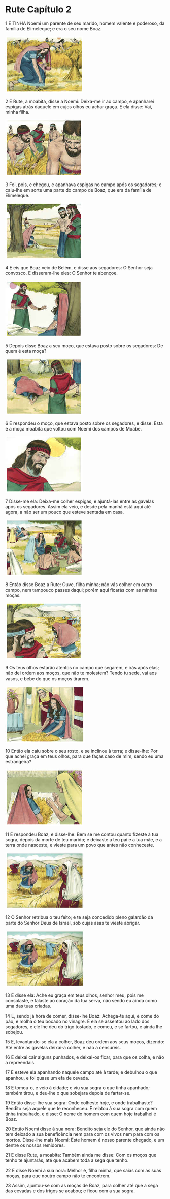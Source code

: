# Rute Capítulo 2

1	E TINHA Noemi um parente de seu marido, homem valente e poderoso, da família de Elimeleque; e era o seu nome Boaz.

![](.img/08_Ru_02_01_RG.jpg)

2	E Rute, a moabita, disse a Noemi: Deixa-me ir ao campo, e apanharei espigas atrás daquele em cujos olhos eu achar graça. E ela disse: Vai, minha filha.

![](.img/08_Ru_02_02_RG.jpg)

3	Foi, pois, e chegou, e apanhava espigas no campo após os segadores; e caiu-lhe em sorte uma parte do campo de Boaz, que era da família de Elimeleque.

![](.img/08_Ru_02_03_RG.jpg)

4	E eis que Boaz veio de Belém, e disse aos segadores: O Senhor seja convosco. E disseram-lhe eles: O Senhor te abençoe.

![](.img/08_Ru_02_04_RG.jpg)

5	Depois disse Boaz a seu moço, que estava posto sobre os segadores: De quem é esta moça?

![](.img/08_Ru_02_05_RG.jpg)

6	E respondeu o moço, que estava posto sobre os segadores, e disse: Esta é a moça moabita que voltou com Noemi dos campos de Moabe.

![](.img/08_Ru_02_06_RG.jpg)

7	Disse-me ela: Deixa-me colher espigas, e ajuntá-las entre as gavelas após os segadores. Assim ela veio, e desde pela manhã está aqui até agora, a não ser um pouco que esteve sentada em casa.

![](.img/08_Ru_02_07_RG.jpg)

8	Então disse Boaz a Rute: Ouve, filha minha; não vás colher em outro campo, nem tampouco passes daqui; porém aqui ficarás com as minhas moças.

![](.img/08_Ru_02_08_RG.jpg)

9	Os teus olhos estarão atentos no campo que segarem, e irás após elas; não dei ordem aos moços, que não te molestem? Tendo tu sede, vai aos vasos, e bebe do que os moços tirarem.

![](.img/08_Ru_02_09_RG.jpg)

10	Então ela caiu sobre o seu rosto, e se inclinou à terra; e disse-lhe: Por que achei graça em teus olhos, para que faças caso de mim, sendo eu uma estrangeira?

![](.img/08_Ru_02_10_RG.jpg)

11	E respondeu Boaz, e disse-lhe: Bem se me contou quanto fizeste à tua sogra, depois da morte de teu marido; e deixaste a teu pai e a tua mãe, e a terra onde nasceste, e vieste para um povo que antes não conheceste.

![](.img/08_Ru_02_11_RG.jpg)

12	O Senhor retribua o teu feito; e te seja concedido pleno galardão da parte do Senhor Deus de Israel, sob cujas asas te vieste abrigar.

![](.img/08_Ru_02_12_RG.jpg)

13	E disse ela: Ache eu graça em teus olhos, senhor meu, pois me consolaste, e falaste ao coração da tua serva, não sendo eu ainda como uma das tuas criadas.

14	E, sendo já hora de comer, disse-lhe Boaz: Achega-te aqui, e come do pão, e molha o teu bocado no vinagre. E ela se assentou ao lado dos segadores, e ele lhe deu do trigo tostado, e comeu, e se fartou, e ainda lhe sobejou.

15	E, levantando-se ela a colher, Boaz deu ordem aos seus moços, dizendo: Até entre as gavelas deixai-a colher, e não a censureis.

16	E deixai cair alguns punhados, e deixai-os ficar, para que os colha, e não a repreendais.

17	E esteve ela apanhando naquele campo até à tarde; e debulhou o que apanhou, e foi quase um efa de cevada.

18	E tomou-o, e veio à cidade; e viu sua sogra o que tinha apanhado; também tirou, e deu-lhe o que sobejara depois de fartar-se.

19	Então disse-lhe sua sogra: Onde colheste hoje, e onde trabalhaste? Bendito seja aquele que te reconheceu. E relatou à sua sogra com quem tinha trabalhado, e disse: O nome do homem com quem hoje trabalhei é Boaz.

20	Então Noemi disse à sua nora: Bendito seja ele do Senhor, que ainda não tem deixado a sua beneficência nem para com os vivos nem para com os mortos. Disse-lhe mais Noemi: Este homem é nosso parente chegado, e um dentre os nossos remidores.

21	E disse Rute, a moabita: Também ainda me disse: Com os moços que tenho te ajuntarás, até que acabem toda a sega que tenho.

22	E disse Noemi a sua nora: Melhor é, filha minha, que saias com as suas moças, para que noutro campo não te encontrem.

23	Assim, ajuntou-se com as moças de Boaz, para colher até que a sega das cevadas e dos trigos se acabou; e ficou com a sua sogra.


